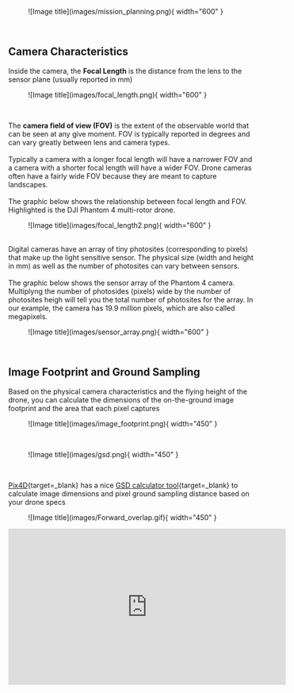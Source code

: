 
<figure markdown>
  ![Image title](images/mission_planning.png){ width="600" }
  <figcaption> </figcaption>
</figure>

<br/> 

## Camera Characteristics

Inside the camera, the **Focal Length** is the distance from the lens to the sensor plane (usually reported in mm)
<br/>

<figure markdown>
  ![Image title](images/focal_length.png){ width="600" }
  <figcaption> </figcaption>
</figure>

<br/>

The **camera field of view (FOV)** is the extent of the observable world that can be seen at any give moment. FOV is typically reported in degrees and can vary greatly between lens and camera types. 
<br/>
<br/>
Typically a camera with a longer focal length will have a narrower FOV and a camera with a shorter focal length will have a wider FOV. Drone cameras often have a fairly wide FOV because they are meant
to capture landscapes. 
<br/>
<br/>
The graphic below shows the relationship between focal length and FOV. Highlighted is the DJI Phantom 4 multi-rotor drone. 


<figure markdown>
  ![Image title](images/focal_length2.png){ width="600" }
  <figcaption> </figcaption>
</figure>

<br/>
Digital cameras have an array of tiny photosites (corresponding to pixels) that make up the light sensitive sensor. The physical size (width and height in mm) as well as
the number of photosites can vary between sensors. 
<br/>
<br/>
The graphic below shows the sensor array of the Phantom 4 camera. Multiplyng the number of photosides (pixels) wide by the number of photosites
heigh will tell you the total number of photosites for the array. In our example, the camera has 19.9 million pixels, which are also called megapixels. 

<figure markdown>
  ![Image title](images/sensor_array.png){ width="600" }
  <figcaption> </figcaption>
</figure>
<br/>

## Image Footprint and Ground Sampling
Based on the physical camera characteristics and the flying height of the drone, you can calculate the dimensions of the on-the-ground image footprint and the area that each pixel captures


<figure markdown>
  ![Image title](images/image_footprint.png){ width="450" }
  <figcaption> </figcaption>
</figure>

<br/>

<figure markdown>
  ![Image title](images/gsd.png){ width="450" }
  <figcaption> </figcaption>
</figure>
<br/>

[Pix4D](https://www.pix4d.com/){target=_blank} has a nice [GSD calculator tool](https://support.pix4d.com/hc/en-us/articles/202560249-TOOLS-GSD-calculator){target=_blank} to calculate image dimensions and pixel ground sampling distance based on your drone specs

<figure markdown>
  ![Image title](images/Forward_overlap.gif){ width="450" }
  <figcaption> </figcaption>
</figure>







<iframe width="560" height="315" src="https://www.youtube.com/embed/bTIgjjeYtWY" title="YouTube video player" frameborder="0" allow="accelerometer; autoplay; clipboard-write; encrypted-media; gyroscope; picture-in-picture; web-share" allowfullscreen></iframe>
